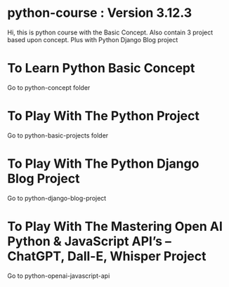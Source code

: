 # python-course : Version 3.12.3
Hi, this is python course with the Basic Concept. Also contain 3 project based upon concept. Plus with Python Django Blog project

# To Learn Python Basic Concept
Go to python-concept folder 

# To Play With The Python Project
Go to python-basic-projects folder

# To Play With The Python Django Blog Project
Go to python-django-blog-project

# To Play With The Mastering Open AI Python & JavaScript API’s – ChatGPT, Dall-E, Whisper Project
Go to python-openai-javascript-api
